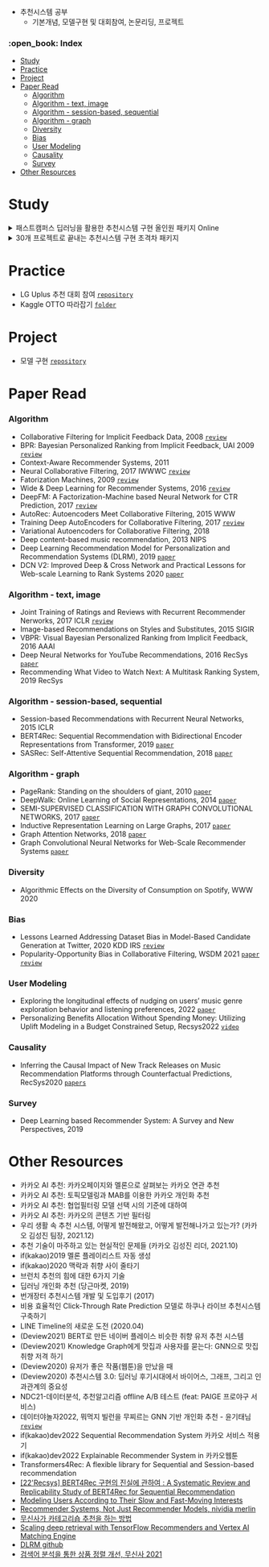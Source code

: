 - 추천시스템 공부
  - 기본개념, 모델구현 및 대회참여, 논문리딩, 프로젝트

<h3>:open_book: Index</h3>
<!-- TOC -->

- [Study](#study)
- [Practice](#practice)
- [Project](#project)
- [Paper Read](#paper-read)
    - [Algorithm](#algorithm)
    - [Algorithm - text, image](#algorithm---text-image)
    - [Algorithm - session-based, sequential](#algorithm---session-based-sequential)
    - [Algorithm - graph](#algorithm---graph)
    - [Diversity](#diversity)
    - [Bias](#bias)
    - [User Modeling](#user-modeling)
    - [Causality](#causality)
    - [Survey](#survey)
- [Other Resources](#other-resources)

<!-- /TOC -->

# Study

<details>
<summary>패스트캠퍼스 딥러닝을 활용한 추천시스템 구현 올인원 패키지 Online</summary>
<div markdown="1">

- data
  - MovieLens(small)
  - KMRD(small)
  - Netflix
- 이론 (summary)
  - [content-based filtering](./fastcampus_lecture_1/summary/contents_based_filtering.md)
  - [neighborhood-based collaborative filtering](./fastcampus_lecture_1/summary/neighborhood_based_collaborative_filtering.md)
  - [model-based filtering](./fastcampus_lecture_1/summary/model_based_filtering.md)
  - [hybrid recommender system](./fastcampus_lecture_1/summary/hybrid_recommender_system.md)
  - [contextual aware recommender system](./fastcampus_lecture_1/summary/contextual_aware_recommender_system.md)
  - [evaluation metric](./fastcampus_lecture_1/summary/evaluation_metric.md)
- 실습 (code)
  - [movielens EDA](./fastcampus_lecture_1/notebook/00_movielens_eda.ipynb)
  - [movielens simple model](./fastcampus_lecture_1/notebook/01_movielens_simple_model.ipynb)
  - [movielens content-based filtering: TFIDF](./fastcampus_lecture_1/notebook/02_movielens_contents_based_filtering_TFIDF.ipynb)
  - [movielens neighborhood-based collaborative filtering](./fastcampus_lecture_1/notebook/03_movielens_neighborhood_based_collaborative_filtering.ipynb)
  - [movielens matrix factorization: svd](./fastcampus_lecture_1/notebook/04_movielens_matrix_factorization_svd.ipynb)
  - [KMRD, Netflix EDA](./fastcampus_lecture_1/notebook/05_KMRD_netflix_eda.ipynb)

</div>
</details>

<details>
<summary>30개 프로젝트로 끝내는 추천시스템 구현 초격차 패키지</summary>


</details>

# Practice

- LG Uplus 추천 대회 참여 [`repository`](https://github.com/minsoo9506/lg-uplus-RecSys-competition)
- Kaggle OTTO 따라잡기 [`folder`](./kaggle_OTTO/)

# Project
- 모델 구현 [`repository`](https://github.com/minsoo9506/RecModel)

# Paper Read

### Algorithm

- Collaborative Filtering for Implicit Feedback Data, 2008 [`review`](./paper_review/Collaborative%20Filtering%20for%20Implicit%20Feedback%20Data.md)
- BPR: Bayesian Personalized Ranking from Implicit Feedback, UAI 2009 [`review`](./paper_review/BPR%3A%20Bayesian%20Personalized%20Ranking%20from%20Implicit%20Feedback.md)
- Context-Aware Recommender Systems, 2011
- Neural Collaborative Filtering, 2017 IWWWC [`review`](./paper_review/Neural%20Collaborative%20Filtering.md)
- Fatorization Machines, 2009 [`review`](./paper_review/Factorization%20Machines.md)
- Wide & Deep Learning for Recommender Systems, 2016 [`review`](./paper_review/Wide%20%26%20Deep%20Learning%20for%20Recommender%20Systems.md)
- DeepFM: A Factorization-Machine based Neural Network for CTR Prediction, 2017 [`review`](./paper_review/DeepFM%3A%20A%20Factorization-Machine%20based%20Neural%20Network%20for%20CTR%20Prediction.md)
- AutoRec: Autoencoders Meet Collaborative Filtering, 2015 WWW
- Training Deep AutoEncoders for Collaborative Filtering, 2017 [`review`](./paper_review/Training%20Deep%20AutoEncoders%20for%20Collaborative%20Filtering.md)
- Variational Autoencoders for Collaborative Filtering, 2018
- Deep content-based music recommendation, 2013 NIPS
- Deep Learning Recommendation Model for Personalization and Recommendation Systems (DLRM), 2019 [`paper`](https://arxiv.org/pdf/1906.00091.pdf)
- DCN V2: Improved Deep & Cross Network and Practical Lessons for Web-scale Learning to Rank Systems 2020 [`paper`](https://arxiv.org/pdf/2008.13535.pdf)

### Algorithm - text, image
- Joint Training of Ratings and Reviews with Recurrent Recommender Nerworks, 2017 ICLR [`review`](./paper_review/Joint%20Training%20of%20Ratings%20and%20Reviews%20with%20Recurrent%20Recommender%20Nerworks.md)
- Image-based Recommendations on Styles and Substitutes, 2015 SIGIR
- VBPR: Visual Bayesian Personalized Ranking from Implicit Feedback, 2016 AAAI
- Deep Neural Networks for YouTube Recommendations, 2016 RecSys [`paper`](https://static.googleusercontent.com/media/research.google.com/ko//pubs/archive/45530.pdf)
- Recommending What Video to Watch Next: A Multitask Ranking System, 2019 RecSys

### Algorithm - session-based, sequential

- Session-based Recommendations with Recurrent Neural Networks, 2015 ICLR
- BERT4Rec: Sequential Recommendation with Bidirectional Encoder Representations from Transformer, 2019 [`paper`](https://arxiv.org/abs/1904.06690)
- SASRec: Self-Attentive Sequential Recommendation, 2018 [`paper`](https://arxiv.org/abs/1808.09781)

### Algorithm - graph
- PageRank: Standing on the shoulders of giant, 2010 [`paper`](https://arxiv.org/pdf/1002.2858.pdf)
- DeepWalk: Online Learning of Social Representations, 2014 [`paper`](https://arxiv.org/pdf/1403.6652.pdf)
- SEMI-SUPERVISED CLASSIFICATION WITH GRAPH CONVOLUTIONAL NETWORKS, 2017 [`paper`](https://arxiv.org/pdf/1609.02907.pdf)
- Inductive Representation Learning on Large Graphs, 2017 [`paper`](https://arxiv.org/pdf/1706.02216.pdf)
- Graph Attention Networks, 2018 [`paper`](https://arxiv.org/pdf/1710.10903.pdf)
- Graph Convolutional Neural Networks for Web-Scale Recommender Systems [`paper`](https://arxiv.org/pdf/1806.01973.pdf)

### Diversity
- Algorithmic Effects on the Diversity of Consumption on Spotify, WWW 2020

### Bias
- Lessons Learned Addressing Dataset Bias in Model-Based Candidate Generation at Twitter, 2020 KDD IRS [`review`](./paper_review/Lessons%20Learned%20Addressing%20Dataset%20Bias%20in%20Model-Based%20Candidate%20Generation%20at%20Twitter.md)
- Popularity-Opportunity Bias in Collaborative Filtering, WSDM 2021 [`paper`](https://dl.acm.org/doi/pdf/10.1145/3437963.3441820) [`review`](./review/Popularity-Opportunity%20Bias%20in%20Collaborative%20Filtering.md)

### User Modeling
- Exploring the longitudinal effects of nudging on users’ music
genre exploration behavior and listening preferences, 2022 [`paper`](https://dl.acm.org/doi/pdf/10.1145/3523227.3546772)
- Personalizing Benefits Allocation Without Spending Money: Utilizing Uplift Modeling in a Budget Constrained Setup, Recsys2022 [`video`](https://dl.acm.org/doi/10.1145/3523227.3547381)

### Causality
- Inferring the Causal Impact of New Track Releases on Music Recommendation Platforms through Counterfactual Predictions, RecSys2020 [`papers`](https://labtomarket.files.wordpress.com/2020/08/recsys2020lbr.pdf?utm_source=LinkedIn&utm_medium=post&utm_campaign=monday_posting&utm_term=2023_07_24)

### Survey
- Deep Learning based Recommender System: A Survey and New Perspectives, 2019

# Other Resources
- 카카오 AI 추천: 카카오페이지와 멜론으로 살펴보는 카카오 연관 추천
- 카카오 AI 추천: 토픽모델링과 MAB를 이용한 카카오 개인화 추천
- 카카오 AI 추천: 협업필터링 모델 선택 시의 기준에 대하여
- 카카오 AI 추천: 카카오의 콘텐츠 기반 필터링
- 우리 생활 속 추천 시스템, 어떻게 발전해왔고, 어떻게 발전해나가고 있는가? (카카오 김성진 팀장, 2021.12)
- 추천 기술이 마주하고 있는 현실적인 문제들 (카카오 김성진 리더, 2021.10)
- if(kakao)2019 멜론 플레이리스트 자동 생성
- if(kakao)2020 맥락과 취향 사이 줄타기
- 브런치 추천의 힘에 대한 6가지 기술
- 딥러닝 개인화 추천 (당근마켓, 2019)
- 번개장터 추천시스템 개발 및 도입후기 (2017)
- 비용 효율적인 Click-Through Rate Prediction 모델로 하쿠나 라이브 추천시스템 구축하기
- LINE Timeline의 새로운 도전 (2020.04)
- (Deview2021) BERT로 만든 네이버 플레이스 비슷한 취향 유저 추천 시스템
- (Deview2021) Knowledge Graph에게 맛집과 사용자를 묻는다: GNN으로 맛집 취향 저격 하기
- (Deview2020) 유저가 좋은 작품(웹툰)을 만났을 때
- (Deview2020) 추천시스템 3.0: 딥러닝 후기시대에서 바이어스, 그래프, 그리고 인과관계의 중요성
- NDC21-데이터분석, 추천알고리즘 offline A/B 테스트 (feat: PAIGE 프로야구 서비스)
- 데이터야놀자2022, 뭐먹지 빌런을 무찌르는 GNN 기반 개인화 추천 - 윤기태님 [`review`](./review/%EB%AD%90%EB%A8%B9%EC%A7%80%20%EB%B9%8C%EB%9F%B0%EC%9D%84%20%EB%AC%B4%EC%B0%8C%EB%A5%B4%EB%8A%94%20GNN%20%EA%B8%B0%EB%B0%98%20%EA%B0%9C%EC%9D%B8%ED%99%94%20%EC%B6%94%EC%B2%9C.md)
- if(kakao)dev2022 Sequential Recommendation System 카카오 서비스 적용기
- if(kakao)dev2022 Explainable Recommender System in 카카오웹툰
- Transformers4Rec: A flexible library for Sequential and Session-based recommendation
- [[22'Recsys] BERT4Rec 구현의 진실에 관하여 : A Systematic Review and Replicability Study of BERT4Rec for Sequential Recommendation](https://mytype9591.tistory.com/m/6)
- [Modeling Users According to Their Slow and Fast-Moving Interests](https://research.atspotify.com/2022/02/modeling-users-according-to-their-slow-and-fast-moving-interests/)
- [Recommender Systems, Not Just Recommender Models, nividia merlin](https://medium.com/nvidia-merlin/recommender-systems-not-just-recommender-models-485c161c755e)
- [무신사가 카테고리숍 추천을 하는 방법](https://medium.com/musinsa-tech/%EB%AC%B4%EC%8B%A0%EC%82%AC%EA%B0%80-%EC%B9%B4%ED%85%8C%EA%B3%A0%EB%A6%AC%EC%88%8D-%EC%B6%94%EC%B2%9C%EC%9D%84-%ED%95%98%EB%8A%94-%EB%B0%A9%EB%B2%95-a45b219685ea)
- [Scaling deep retrieval with TensorFlow Recommenders and Vertex AI Matching Engine](https://cloud.google.com/blog/products/ai-machine-learning/scaling-deep-retrieval-tensorflow-two-towers-architecture?hl=en)
- [DLRM github](https://github.com/facebookresearch/dlrm)
- [검색어 분석을 통한 상품 정렬 개선, 무신사 2021](https://medium.com/musinsa-tech/%EA%B2%80%EC%83%89%EC%96%B4-%EB%B6%84%EC%84%9D%EC%9D%84-%ED%86%B5%ED%95%9C-%EC%83%81%ED%92%88-%EC%A0%95%EB%A0%AC-%EA%B0%9C%EC%84%A0-b92ded2923c3)